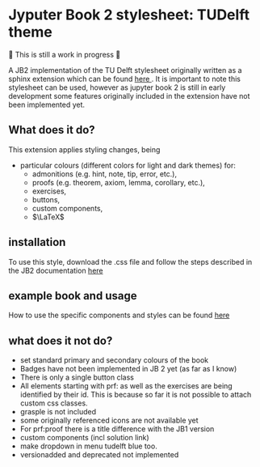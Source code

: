 # Jyputer Book 2 stylesheet: TUDelft theme

:construction: This is still a work in progress :construction:

A JB2 implementation of the TU Delft stylesheet originally written as a sphinx extension which can be found <a href="https://github.com/TeachBooks/Sphinx-TUDelft-theme?tab=readme-ov-file"> here </a>. It is important to note this stylesheet can be used, however as jupyter book 2 is still in early development some features originally included in the extension have not been implemented yet.

## What does it do? 

This extension applies styling changes, being

- particular colours (different colors for light and dark themes) for:
    - admonitions (e.g. hint, note, tip, error, etc.),
    - proofs (e.g. theorem, axiom, lemma, corollary, etc.),
    - exercises,
    - buttons,
    - custom components,
    - $\LaTeX$

## installation 

To use this style, download the .css file and follow the steps described in the JB2 documentation <a href="https://mystmd.org/guide/website-style"> here </a>

## example book and usage

How to use the specific components and styles can be found <a href="https://luukfroling.github.io/jupyterbook_tudelft_stylesheet/"> here </a>

## what does it not do? 

- set standard primary and secondary colours of the book
- Badges have not been implemented in JB 2 yet (as far as I know) 
- There is only a single button class
- All elements starting with prf: as well as the exercises are being identified by their id. This is because so far it is not possible to attach custom css classes. 
- grasple is not included
- some originally referenced icons are not available yet
- For prf:proof there is a title difference with the JB1 version 
- custom components (incl solution link)
- make dropdown in menu tudelft blue too.
- versionadded and deprecated not implemented


